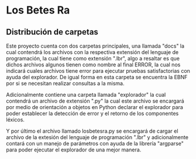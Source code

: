 # Los Betes Ra



## Distribución de carpetas

Este proyecto cuenta con dos carpetas principales, una llamada "docs" la cual contendrá los archivos con la respectiva extensión del lenguaje de programación, la cual tiene como extensión ".lbr", algo a resaltar es que dichos archivos algunos tienen como nombre al final ERROR, la cual nos indicará cuales archivos tiene error para ejecutar pruebas satisfactorias con ayuda del explorador. De igual forma en esta carpeta se encuentra la EBNF por si se necesitan realizar consultas a la misma.

Adicionalmente contiene una carpeta llamada "explorador" la cual contendrá un archivo de extensión ".py" la cual este archivo se encargará por medio de orientación a objetos en Python declarar el explorador para poder establecer la detección de error y el retorno de los componentes léxicos.

Y por último el archivo llamado losbetesra.py se encargará de cargar el archivo de la extesión del lenguaje de programación ".lbr" y adicionalmente contará con un manejo de parámetros con ayuda de la librería "argparse" para poder ejecutar el explorador de una mejor manera.

